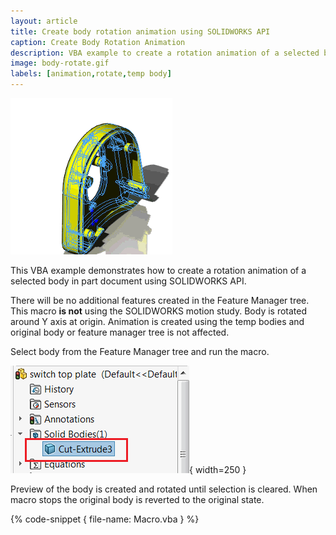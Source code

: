 ```yaml
---
layout: article
title: Create body rotation animation using SOLIDWORKS API
caption: Create Body Rotation Animation
description: VBA example to create a rotation animation of a selected body around Y axis using SOLIDWORKS API and temp bodies
image: body-rotate.gif
labels: [animation,rotate,temp body]
---
```

![Body rotation animation](body-rotate.gif)

This VBA example demonstrates how to create a rotation animation of a selected body in part document using SOLIDWORKS API.

There will be no additional features created in the Feature Manager tree. This macro **is not** using the SOLIDWORKS motion study. Body is rotated around Y axis at origin. Animation is created using the temp bodies and original body or feature manager tree is not affected.

Select body from the Feature Manager tree and run the macro.

![Body selected in the feature manager tree](feature-tree-body-selected.png){ width=250 }

Preview of the body is created and rotated until selection is cleared. When macro stops the original body is reverted to the original state.

{% code-snippet { file-name: Macro.vba } %}

